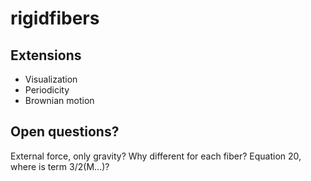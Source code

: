 rigidfibers
===========

Extensions
----------
- Visualization
- Periodicity
- Brownian motion

Open questions?
---------------

External force, only gravity? Why different for each fiber?
Equation 20, where is term 3/2(M...)?
